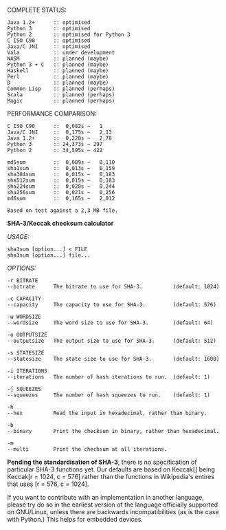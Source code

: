 COMPLETE STATUS:

    Java 1.2+      :: optimised
    Python 3       :: optimised
    Python 2       :: optimised for Python 3
    C ISO C90      :: optimised
    Java/C JNI     :: optimised
    Vala           :: under development
    NASM           :: planned (maybe)
    Python 3 + C   :: planned (maybe)
    Haskell        :: planned (maybe)
    Perl           :: planned (maybe)
    D              :: planned (maybe)
    Common Lisp    :: planned (perhaps)
    Scala          :: planned (perhaps)
    Magic          :: planned (perhaps)


PERFORMANCE COMPARISON:

    C ISO C90      ::  0,082s ~   1
    Java/C JNI     ::  0,175s ~   2,13
    Java 1.2+      ::  0,228s ~   2,78
    Python 3       :: 24,373s ~ 297
    Python 2       :: 34,595s ~ 422
    
    md5sum         ::  0,009s ~   0,110
    sha1sum        ::  0,013s ~   0,159
    sha384sum      ::  0,015s ~   0,183
    sha512sum      ::  0,015s ~   0,183
    sha224sum      ::  0,020s ~   0,244
    sha256sum      ::  0,021s ~   0,256
    md6sum         ::  0,165s ~   2,012
    
    Based on test against a 2,3 MB file.


**SHA-3/Keccak checksum calculator**

*USAGE:*

    sha3sum [option...] < FILE
    sha3sum [option...] file...

*OPTIONS:*

    -r BITRATE
    --bitrate      The bitrate to use for SHA-3.          (default: 1024)
    
    -c CAPACITY
    --capacity     The capacity to use for SHA-3.         (default: 576)
    
    -w WORDSIZE
    --wordsize     The word size to use for SHA-3.        (default: 64)
    
    -o OUTPUTSIZE
    --outputsize   The output size to use for SHA-3.      (default: 512)
    
    -s STATESIZE
    --statesize    The state size to use for SHA-3.       (default: 1600)
    
    -i ITERATIONS
    --iterations   The number of hash iterations to run.  (default: 1)
    
    -j SQUEEZES
    --squeezes     The number of hash squeezes to run.    (default: 1)
    
    -h
    --hex          Read the input in hexadecimal, rather than binary.
    
    -b
    --binary       Print the checksum in binary, rather than hexadecimal.
    
    -m
    --multi        Print the chechsum at all iterations.


**Pending the standardisation of SHA-3**, there is no specification of particular
SHA-3 functions yet. Our defaults are based on Keccak[] being Keccak[r = 1024, c = 576]
rather than the functions in Wikipedia's entires that uses [r = 576, c = 1024].


If you want to contribute with an implementation in another
language, please try do so in the earliest version of the
language officially supported on GNU/Linux, unless there are
backwards incompatibilities (as is the case with Python.)
This helps for embedded devices.

